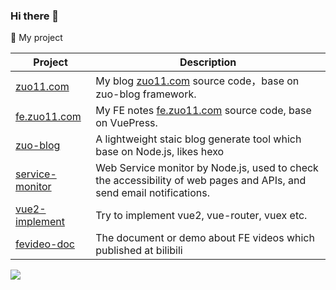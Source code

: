 ### Hi there 👋

🌱 My project

| Project | Description |
--- | ---
<a href="https://github.com/zuoxiaobai/vue2-implement">zuo11.com</a> | My blog <a href="http://www.zuo11.com">zuo11.com</a> source code，base on zuo-blog framework.
<a href="https://github.com/zuoxiaobai/vue2-implement">fe.zuo11.com</a> | My FE notes <a href="http://fe.zuo11.com">fe.zuo11.com</a> source code, base on VuePress.
<a href="https://github.com/zuoxiaobai/zuo-blog">zuo-blog</a> | A lightweight staic blog generate tool which base on Node.js, likes hexo
<a href="https://github.com/zuoxiaobai/service-monitor">service-monitor</a> | Web Service monitor by Node.js, used to check the accessibility of web pages and APIs, and send email notifications.
<a href="https://github.com/zuoxiaobai/vue2-implement">vue2-implement</a> | Try to implement vue2, vue-router, vuex etc.
<a href="https://github.com/zuoxiaobai/fevideo-doc">fevideo-doc</a> | The document or demo about FE videos which published at bilibili

<a href="http://www.zuo11.com">
<img align="center" src="https://github-readme-stats.vercel.app/api?username=zuoxiaobai&show_icons=true&theme=buefy" /></a>

<!--
**zuoxiaobai/zuoxiaobai** is a ✨ _special_ ✨ repository because its `README.md` (this file) appears on your GitHub profile.

Here are some ideas to get you started:

- 🔭 I’m currently working on ...
- 🌱 I’m currently learning ...
- 👯 I’m looking to collaborate on ...
- 🤔 I’m looking for help with ...
- 💬 Ask me about ...
- 📫 How to reach me: ...
-  Pronouns: ...
- ⚡ Fun fact: ...
-->

